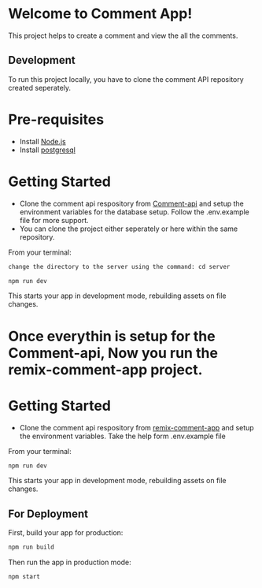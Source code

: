 # Welcome to Comment App!

This project helps to create a comment and view the all the comments.

## Development
To run this project locally, you have to clone the comment API repository created seperately.


# Pre-requisites
* Install [Node.js](https://nodejs.org/en)
* Install [postgresql](https://www.postgresql.org/download/)

# Getting Started
* Clone the comment api respository from [Comment-api](https://github.com/Ariesleo/commenting-api) and setup the environment variables for the database setup. Follow the .env.example file for more support.
* You can clone the project either seperately or here within the same repository.
  
From your terminal:

```sh
change the directory to the server using the command: cd server
```

```sh
npm run dev
```

This starts your app in development mode, rebuilding assets on file changes.


# Once everythin is setup for the Comment-api, Now you run the remix-comment-app project.

# Getting Started
* Clone the comment api respository from [remix-comment-app](https://github.com/Ariesleo/remix-comment-app) and setup the environment variables. Take the help form .env.example file

From your terminal:

```sh
npm run dev
```
This starts your app in development mode, rebuilding assets on file changes.


## For Deployment

First, build your app for production:

```sh
npm run build
```

Then run the app in production mode:

```sh
npm start
```
